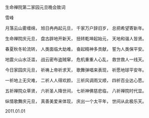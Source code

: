 生命禅院第二家园元旦晚会致词

雪峰


月落云山雾缠绵，
旭日冉冉起元旦，
千家万户辞旧岁，
总把希望寄新年。

生命禅院庆元旦，
盘古辟地开新天，
扭转乾坤起始元，
天地和谐人皆贤。

春夏秋冬轮流转，
人类面临大劫难，
奋起精神多贡献，
誓为人类保平安。

地震火山水泛滥，
战云密布盗贼窜，
危机重重人心乱，
救世救人一线天。

今日家园庆元旦，
祈祷上帝祈求天，
歌舞弹唱来表现，
祈愿地球平安年。

一祈地上无灾难，
二祈人人得欢颜，
三祈风调雨又顺，
四祈百业达心愿。

五祈禅院众草贤，
六祈圣人降世间，
七祈神佛慈悲临，
八祈禅院时代显。

纵情歌舞庆元旦，
真善美爱来体现，
庆出一个太平年，
世间从此极乐天。

2011.01.01



